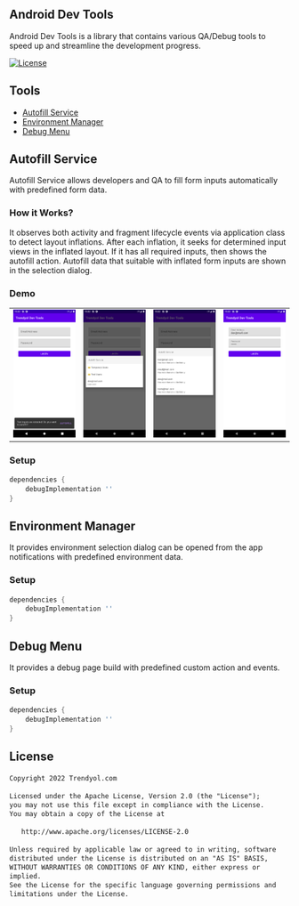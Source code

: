 ## Android Dev Tools

Android Dev Tools is a library that contains various QA/Debug tools to speed up and streamline the development progress.

[![License](https://img.shields.io/badge/License-Apache%202.0-blue.svg)](https://opensource.org/licenses/Apache-2.0)
 
## Tools ## 
* [Autofill Service](#autofill-service)
* [Environment Manager](#environment-manager)
* [Debug Menu](#debug-menu)

## Autofill Service
Autofill Service allows developers and QA to fill form inputs automatically with predefined form data.

### How it Works?
It observes both activity and fragment lifecycle events via application class to detect layout inflations.
After each inflation, it seeks for determined input views in the inflated layout.
If it has all required inputs, then shows the autofill action. 
Autofill data that suitable with inflated form inputs are shown in the selection dialog. 

### Demo
<table>
 	<tr>
  		<td><img src="/art/Screenshot_1.png" width="200" /></td>
   		<td><img src="/art/Screenshot_2.png" width="200" /></td>
		<td><img src="/art/Screenshot_3.png" width="200" /></td>
		<td><img src="/art/Screenshot_4.png" width="200" /></td>
 	</tr>
</table>

### Setup
```gradle
dependencies {
    debugImplementation ''
}
```

## Environment Manager
It provides environment selection dialog can be opened from the app notifications with predefined environment data.

### Setup
```gradle
dependencies {
    debugImplementation ''
}
```

## Debug Menu
It provides a debug page build with predefined custom action and events. 

### Setup
```gradle
dependencies {
    debugImplementation ''
}
```

License
--------


    Copyright 2022 Trendyol.com

    Licensed under the Apache License, Version 2.0 (the "License");
    you may not use this file except in compliance with the License.
    You may obtain a copy of the License at

       http://www.apache.org/licenses/LICENSE-2.0

    Unless required by applicable law or agreed to in writing, software
    distributed under the License is distributed on an "AS IS" BASIS,
    WITHOUT WARRANTIES OR CONDITIONS OF ANY KIND, either express or implied.
    See the License for the specific language governing permissions and
    limitations under the License.
